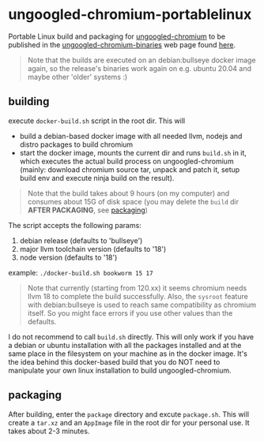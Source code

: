 # ungoogled-chromium-portablelinux
Portable Linux build and packaging for [ungoogled-chromium](https://github.com/ungoogled-software/ungoogled-chromium) to be published in the
[ungoogled-chromium-binaries](https://github.com/ungoogled-software/ungoogled-chromium-binaries) web page found [here](https://ungoogled-software.github.io/ungoogled-chromium-binaries/).
>Note that the builds are executed on an debian:bullseye docker image again, so the release's binaries work again on e.g. ubuntu 20.04 and maybe other 'older' systems :)

## building
execute `docker-build.sh` script in the root dir. This will
* build a debian-based docker image with all needed llvm, nodejs and distro packages to build chromium
* start the docker image, mounts the current dir and runs `build.sh` in it, which executes the actual build process on ungoogled-chromium (mainly: download chromium source tar, unpack and patch it, setup build env and execute ninja build on the result).

>Note that the build takes about 9 hours (on my computer) and consumes about 15G of disk space (you may delete the `build` dir __AFTER PACKAGING__, see [packaging](#packaging))

The script accepts the following params:
1. debian release (defaults to 'bullseye')
2. major llvm toolchain version (defaults to '18')
3. node version (defaults to '18')

example: `./docker-build.sh bookworm 15 17`

>Note that currently (starting from 120.xx) it seems chromium needs llvm 18 to complete the build successfully. Also, the `sysroot` feature with debian:bullseye is used to reach same compatibility as chromium itself. So you might face errors if you use other values than the defaults.

I do not recommend to call `build.sh` directly. This will only work if you have a debian or ubuntu installation with all the packages installed and at the same place in the filesystem on your machine as in the docker image. It's the idea behind this docker-based build that you do NOT need to manipulate your own linux installation to build ungoogled-chromium.

## packaging
After building, enter the `package` directory and excute `package.sh`. This will create a `tar.xz` and an `AppImage` file in the root dir for your personal use. It takes about 2-3 minutes.</br>
